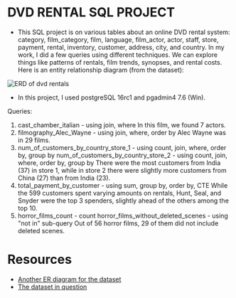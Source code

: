 # DVD RENTAL SQL PROJECT

- This SQL project is on various tables about an online DVD rental system: category, film_category, film, language, film_actor, actor, staff, store, payment, rental, inventory, customer, address, city, and country. In my work, I did a few queries using different techniques. We can explore things like patterns of rentals, film trends, synopses, and rental costs. Here is an entity relationship diagram (from the dataset):

![ERD of dvd rentals](https://raw.githubusercontent.com/cotse900/dvd_rental/master/dvd_rental_erd.png)

- In this project, I used postgreSQL 16rc1 and pgadmin4 7.6 (Win).

Queries:

1. cast_chamber_italian - using join, where
   In this film, we found 7 actors.
2. filmography_Alec_Wayne - using join, where, order by
   Alec Wayne was in 29 films.
3. num_of_customers_by_country_store_1 - using count, join, where, order by, group by
   num_of_customers_by_country_store_2 - using count, join, where, order by, group by
   There were the most customers from India (37) in store 1, while in store 2 there were slightly more customers from China (27) than from India (23).
4. total_payment_by_customer - using sum, group by, order by, CTE
   While the 599 customers spent varying amounts on rentals, Hunt, Seal, and Snyder were the top 3 spenders, slightly ahead of the others among the top 10.
5. horror_films_count - count
   horror_films_without_deleted_scenes - using "not in" sub-query
   Out of 56 horror films, 29 of them did not include deleted scenes.

# Resources

- [Another ER diagram for the dataset](https://www.postgresqltutorial.com/wp-content/uploads/2018/03/printable-postgresql-sample-database-diagram.pdf)
- [The dataset in question](https://www.postgresqltutorial.com/postgresql-getting-started/postgresql-sample-database/)

